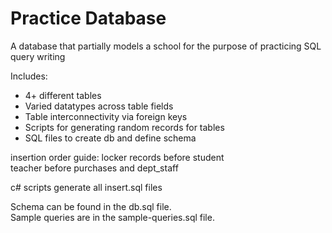 <h1>Practice Database</h1>
<p>A database that partially models a school for the purpose of practicing SQL query writing</p>

<p>Includes: </p>
<ul>
<li>4+ different tables</li>
<li>Varied datatypes across table fields</li>
<li>Table interconnectivity via foreign keys</li>
<li>Scripts for generating random records for tables</li>
<li>SQL files to create db and define schema</li>
</ul>

<p>
insertion order guide:
locker records before student <br>
teacher before purchases and dept_staff

  c# scripts generate all insert.sql files
</p>

<p>Schema can be found in the db.sql file. <br>Sample queries are in the sample-queries.sql file. </p>
